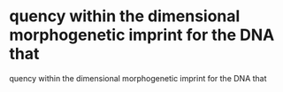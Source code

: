 # quency within the dimensional morphogenetic imprint for the DNA that

quency within the dimensional morphogenetic imprint for the DNA that